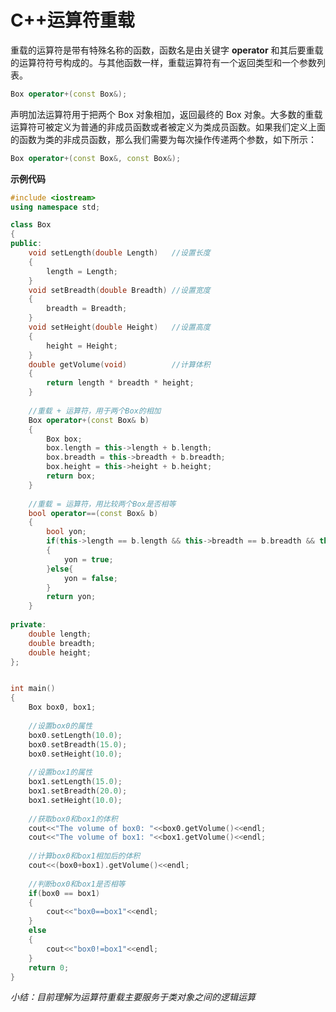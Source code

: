 # C++运算符重载

重载的运算符是带有特殊名称的函数，函数名是由关键字 **operator** 和其后要重载的运算符符号构成的。与其他函数一样，重载运算符有一个返回类型和一个参数列表。

```c++
Box operator+(const Box&);
```

声明加法运算符用于把两个 Box 对象相加，返回最终的 Box 对象。大多数的重载运算符可被定义为普通的非成员函数或者被定义为类成员函数。如果我们定义上面的函数为类的非成员函数，那么我们需要为每次操作传递两个参数，如下所示：

```c++
Box operator+(const Box&, const Box&);
```

**示例代码**

```c++
#include <iostream>
using namespace std;

class Box
{
public:
	void setLength(double Length)	//设置长度
	{
		length = Length;
	}
	void setBreadth(double Breadth)	//设置宽度
	{
		breadth = Breadth;
	}
	void setHeight(double Height)	//设置高度
	{
		height = Height;
	}
	double getVolume(void)			//计算体积
	{
		return length * breadth * height;
	}
	
	//重载 + 运算符，用于两个Box的相加
	Box operator+(const Box& b)
	{
		Box box;
		box.length = this->length + b.length;
		box.breadth = this->breadth + b.breadth;
		box.height = this->height + b.height;
		return box;
	}
	
	//重载 = 运算符，用比较两个Box是否相等
	bool operator==(const Box& b)
	{
		bool yon;
		if(this->length == b.length && this->breadth == b.breadth && this->height == b.height)
		{
			yon = true;
		}else{
			yon = false;
		}
		return yon;
	}
	
private:
	double length;
	double breadth;
	double height;
};


int main()
{
	Box box0, box1;
	
	//设置box0的属性
	box0.setLength(10.0);
	box0.setBreadth(15.0);
	box0.setHeight(10.0);
	
	//设置box1的属性
	box1.setLength(15.0);
	box1.setBreadth(20.0);
	box1.setHeight(10.0);
	
	//获取box0和box1的体积
	cout<<"The volume of box0: "<<box0.getVolume()<<endl;
	cout<<"The volume of box1: "<<box1.getVolume()<<endl;
	
	//计算box0和box1相加后的体积
	cout<<(box0+box1).getVolume()<<endl;
	
	//判断box0和box1是否相等
	if(box0 == box1)
	{
		cout<<"box0==box1"<<endl;
	}
	else
	{
		cout<<"box0!=box1"<<endl;
	}
	return 0;
}
```

*小结：目前理解为运算符重载主要服务于类对象之间的逻辑运算*